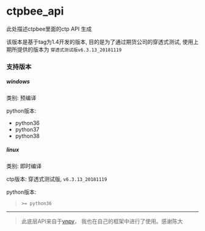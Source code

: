 # ctpbee_api
此处描述ctpbee里面的ctp API 生成

该版本是基于tag为1.4开发的版本, 目的是为了通过期货公司的穿透式测试, 使用上期所提供的版本为 `穿透式测试版v6.3.13_20181119`

###  支持版本
##### windows
类别: 预编译

python版本:

- python36
- python37
- python38

##### linux
类别: 即时编译

ctp版本: 穿透式测试版, `v6.3.13_20181119`

python版本:

> `>= python36`

---
> 此底层API来自于[vnpy](https://github.com/vnpy/vnpy)， 我也在自己的框架中进行了使用。感谢陈大 
